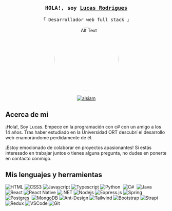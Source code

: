 
<!-- Intro  -->
<h3 align="center">
        <samp> HOLA!, soy
                <b><a href="https://www.linkedin.com/in/ellukita97">Lucas Rodrigues</a></b>
        </samp>
</h3>

<p align="center"> 
  <samp>
    「 Desarrollador web full stack</b> 」
  </samp>
</p>

<p align="center" >
  <img src="https://media.licdn.com/dms/image/D4D03AQEFzofqWsxorQ/profile-displayphoto-shrink_800_800/0/1708396818928?e=1720656000&v=beta&t=uqmpRPtH2H1Mr6axqXHZI_S2r3wM0AeBEmFAV2AD4M8" alt="Alt Text" width="200" height="200" style="border-radius: 50%;"/>
</p>

<p align="center">
  <a href="https://www.linkedin.com/in/ellukita97">
  <img src="https://img.shields.io/badge/LinkedIn-0077B5?style=for-the-badge&logo=linkedin&logoColor=white" alt="alsiam"/>
 </a>
</p>



## Acerca de mi
<p>
¡Hola!, Soy Lucas. Empece en la programación con c# con un amigo a los 14 años. Tras haber estudiado en la Universidad ORT descubrí el desarrollo web enamorándome perdidamente de él.
</p>
<p>
¡Estoy emocionado de colaborar en proyectos apasionantes! Si estás interesado en trabajar juntos o tienes alguna pregunta, no dudes en ponerte en contacto conmigo.
</p>





## Mis lenguajes y herramientas
![HTML](https://img.shields.io/badge/HTML5-E34F26?style=for-the-badge&logo=html5&logoColor=white)
![CSS3](https://img.shields.io/badge/CSS3-1572B6?style=for-the-badge&logo=css3&logoColor=white)
![Javascript](https://img.shields.io/badge/Javascript-F0DB4F?style=for-the-badge&labelColor=black&logo=javascript&logoColor=F0DB4F)
![Typescript](https://img.shields.io/badge/Typescript-007acc?style=for-the-badge&labelColor=black&logo=typescript&logoColor=007acc)
![Python](https://img.shields.io/badge/python-3670A0?style=for-the-badge&labelColor=black&logo=python&logoColor=ffdd54)&nbsp;
![C#](https://img.shields.io/badge/c%23-%23239120.svg?style=for-the-badge&labelColor=black&logo=c-sharp&logoColor=white)&nbsp;
![Java](https://img.shields.io/badge/java-%23ED8B00.svg?style=for-the-badge&logo=java&logoColor=white)&nbsp;
![React](https://img.shields.io/badge/-React-61DBFB?style=for-the-badge&labelColor=black&logo=react&logoColor=61DBFB)
![React Native](https://img.shields.io/badge/React_Native-20232A?style=for-the-badge&logo=react&logoColor=61DAFB)
![.NET](https://img.shields.io/badge/.NET-5C2D91?style=for-the-badge&logo=.net&logoColor=white)
![Nodejs](https://img.shields.io/badge/Nodejs-3C873A?style=for-the-badge&labelColor=black&logo=node.js&logoColor=3C873A)
![Express.js](https://img.shields.io/badge/Express.js-000000?style=for-the-badge&logo=express&logoColor=white)
![Spring](https://img.shields.io/badge/spring-%236DB33F.svg?style=for-the-badge&logo=spring&logoColor=white)&nbsp;
![Postgres](https://img.shields.io/badge/postgres-%23316192.svg?style=for-the-badge&logo=postgresql&logoColor=white)&nbsp;
![MongoDB](https://img.shields.io/badge/MongoDB-4EA94B?style=for-the-badge&logo=mongodb&logoColor=white)
![Ant-Design](https://img.shields.io/badge/AntDesign-0170FE?style=for-the-badge&logo=antdesign&logoColor=white)
![Tailwind](https://img.shields.io/badge/Tailwind_CSS-092749?style=for-the-badge&logo=tailwindcss&logoColor=06B6D4&labelColor=000000)
![Bootstrap](https://img.shields.io/badge/Bootstrap-563D7C?style=for-the-badge&logo=bootstrap&logoColor=white)
![Strapi](https://img.shields.io/badge/strapi-2E7EEA?style=for-the-badge&logo=strapi&logoColor=white)
![Redux](https://img.shields.io/badge/Redux-593D88?style=for-the-badge&logo=redux&logoColor=white)
![VSCode](https://img.shields.io/badge/Visual_Studio-0078d7?style=for-the-badge&logo=visual%20studio&logoColor=white)
![Git](https://img.shields.io/badge/Git-F05032?style=for-the-badge&logo=git&logoColor=white)

<br/>
